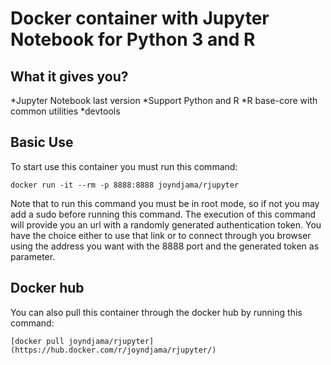 
# Docker container with Jupyter Notebook for Python 3 and R

## What it gives you?
	
*Jupyter Notebook last version
*Support Python and R 
*R base-core with common utilities
*devtools
	

## Basic Use 
	
To start use this container you must run this command:

```
docker run -it --rm -p 8888:8888 joyndjama/rjupyter
```
Note that to run this command you must be in root mode, so if not you may add a sudo before running this command.
The execution of this command will provide you an url with a randomly generated authentication token. You have the choice either to use that link or to connect through you browser using the address you want with the 8888 port and the generated token as parameter.

## Docker hub

You can also pull this container through the docker hub by running this command:

```
[docker pull joyndjama/rjupyter](https://hub.docker.com/r/joyndjama/rjupyter/)
```
	
